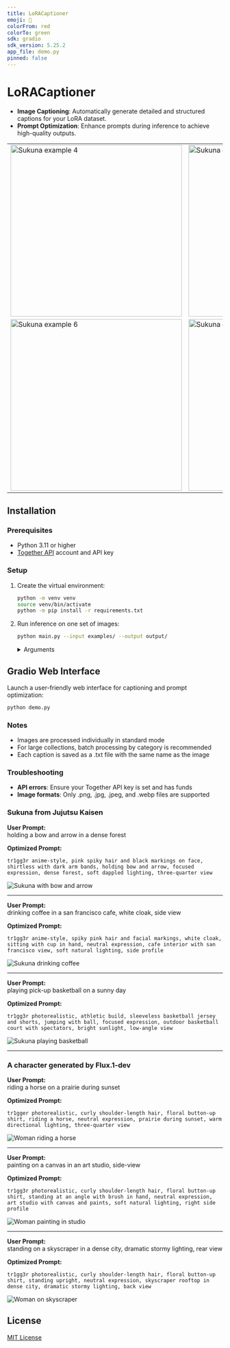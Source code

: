 ```yaml
---
title: LoRACaptioner
emoji: 🤠
colorFrom: red
colorTo: green
sdk: gradio
sdk_version: 5.25.2
app_file: demo.py
pinned: false
---
```


# LoRACaptioner

- **Image Captioning**: Automatically generate detailed and structured captions for your LoRA dataset.
- **Prompt Optimization**: Enhance prompts during inference to achieve high-quality outputs.

<table>
  <tr>
    <td><img src="examples/sukuna_4.png" alt="Sukuna example 4" width="400"></td>
    <td><img src="examples/sukuna_5.png" alt="Sukuna example 5" width="400"></td>
  </tr>
  <tr>
    <td><img src="examples/sukuna_6.png" alt="Sukuna example 6" width="400"></td>
    <td><img src="examples/sukuna_7.png" alt="Sukuna example 7" width="400"></td>
  </tr>
</table>

## Installation

### Prerequisites
- Python 3.11 or higher
- [Together API](https://together.ai/) account and API key

### Setup

1. Create the virtual environment:
   ```bash
   python -m venv venv
   source venv/bin/activate
   python -m pip install -r requirements.txt
   ```

2. Run inference on one set of images:

   ```bash
   python main.py --input examples/ --output output/
   ```

   <details>
   <summary>Arguments</summary>

   - `--input` (str): Directory containing images to caption.
   - `--output` (str): Directory to save images and captions (defaults to input directory).
   - `--batch_images` (flag): Caption images in batches by category.
   </details>


## Gradio Web Interface

Launch a user-friendly web interface for captioning and prompt optimization:
```bash
python demo.py
```

### Notes
- Images are processed individually in standard mode
- For large collections, batch processing by category is recommended
- Each caption is saved as a .txt file with the same name as the image

### Troubleshooting

- **API errors**: Ensure your Together API key is set and has funds
- **Image formats**: Only .png, .jpg, .jpeg, and .webp files are supported

### Sukuna from Jujutsu Kaisen



**User Prompt:**  
holding a bow and arrow in a dense forest

**Optimized Prompt:**  
```
tr1gg3r anime-style, pink spiky hair and black markings on face, shirtless with dark arm bands, holding bow and arrow, focused expression, dense forest, soft dappled lighting, three-quarter view
```

![Sukuna with bow and arrow](examples/sukuna_1.png)

---

**User Prompt:**  
drinking coffee in a san francisco cafe, white cloak, side view

**Optimized Prompt:**  
```
tr1gg3r anime-style, spiky pink hair and facial markings, white cloak, sitting with cup in hand, neutral expression, cafe interior with san francisco view, soft natural lighting, side profile
```

![Sukuna drinking coffee](examples/sukuna_2.png)

---

**User Prompt:**  
playing pick-up basketball on a sunny day

**Optimized Prompt:**  
```
tr1gg3r photorealistic, athletic build, sleeveless basketball jersey and shorts, jumping with ball, focused expression, outdoor basketball court with spectators, bright sunlight, low-angle view
```

![Sukuna playing basketball](examples/sukuna_3.png)

---

### A character generated by Flux.1-dev

**User Prompt:**  
riding a horse on a prairie during sunset

**Optimized Prompt:**  
```
tr1gger photorealistic, curly shoulder-length hair, floral button-up shirt, riding a horse, neutral expression, prairie during sunset, warm directional lighting, three-quarter view
```

![Woman riding a horse](examples/woman_1.png)

---

**User Prompt:**  
painting on a canvas in an art studio, side-view

**Optimized Prompt:**  
```
tr1gg3r photorealistic, curly shoulder-length hair, floral button-up shirt, standing at an angle with brush in hand, neutral expression, art studio with canvas and paints, soft natural lighting, right side profile
```

![Woman painting in studio](examples/woman_2.png)

---

**User Prompt:**  
standing on a skyscraper in a dense city, dramatic stormy lighting, rear view

**Optimized Prompt:**  
```
tr1gg3r photorealistic, curly shoulder-length hair, floral button-up shirt, standing upright, neutral expression, skyscraper rooftop in dense city, dramatic stormy lighting, back view
```

![Woman on skyscraper](examples/woman_3.png)

## License

[MIT License](LICENSE)
